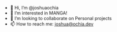- 👋 Hi, I’m @joshuaochia
- 👀 I’m interested in MANGA!
- 💞️ I’m looking to collaborate on Personal projects
- 📫 How to reach me: joshua@ochia.dev

<!---
joshuaochia/joshuaochia is a ✨ special ✨ repository because its `README.md` (this file) appears on your GitHub profile.
You can click the Preview link to take a look at your changes.
--->
